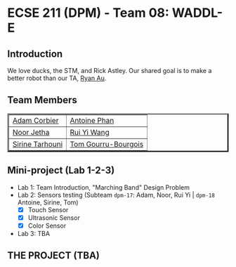 # ECSE 211 (DPM) - Team 08: WADDL-E

## Introduction
We love ducks, the STM, and Rick Astley. Our shared goal is to make a better robot than our TA, [Ryan Au](https://github.com/auryan898).

## Team Members
<table border="3">
    <tr>
        <td> <a href="https://github.com/Ad2Am2">Adam Corbier</a> </td>
        <td> <a href="https://github.com/notkaramel">Antoine Phan</a> </td>
    </tr>
    <tr>
        <td> <a href="https://github.com/NJ1103">Noor Jetha</a> </td>
        <td> <a href="https://github.com/Miguuba"> Rui Yi Wang </td>
    </tr>
    <tr>
        <td> <a href="https://github.com">Sirine Tarhouni</a> </td>
        <td> <a href="https://github.com/TomGB5553">Tom Gourru-Bourgois</a> </td>
    </tr>
</table>

## Mini-project (Lab 1-2-3)
- Lab 1: Team Introduction, "Marching Band" Design Problem
- Lab 2: Sensors testing (Subteam ```dpm-17```: Adam, Noor, Rui Yi | ```dpm-18``` Antoine, Sirine, Tom)
  - [x] Touch Sensor
  - [x] Ultrasonic Sensor
  - [x] Color Sensor
- Lab 3: TBA

## THE PROJECT (TBA)
